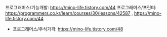 프로그래머스/기능개발: https://mino-life.tistory.com/44
프로그래머스/프린터: https://programmers.co.kr/learn/courses/30/lessons/42587   , https://mino-life.tistory.com/44
- 프로그래머스/주식가격: https://mino-life.tistory.com/48
